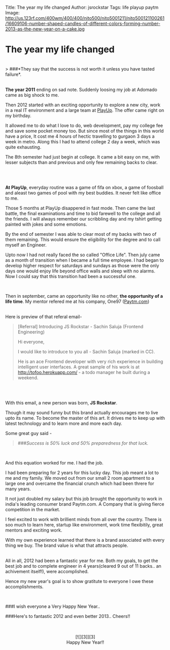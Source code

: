 Title: The year my life changed
Author: jsrockstar
Tags: life playup paytm
Image: http://us.123rf.com/400wm/400/400/nito500/nito5001211/nito500121100261/16609106-number-shaped-candles-of-different-colors-forming-number-2013-as-the-new-year-on-a-cake.jpg

The year my life changed
========================
<br>
> ###*They say that the success is not worth it unless you have tasted failure*.

<br>
<br>

**The year 2011** ending on sad note. Suddenly loosing my job at Adomado came as big shock to me.

Then 2012 started with an exciting opportunity to explore a new city, work in a real IT environment and a large team at [PlayUp][1]. The offer came right on my birthday.

It allowed me to do what I love to do, web development, pay my college fee and save some pocket money too. But since most of the things in this world have a price, It cost me 4 hours of hectic travelling to gurgaon 3 days a week in metro. Along this I had to attend college 2 day a week, which was quite exhausting.

The 8th semester had just begin at college. It came a bit easy on me, with lesser subjects than and previous and only few remaining backs to clear.

<br>
<br>

**At PlayUp**, everyday routine was a game of fifa on xbox, a game of foosball and aleast two games of pool with my best buddies. It never felt like office to me. 

Those 5 months at PlayUp disappered in fast mode. Then came the last battle, the final examinations and time to bid farewell to the college and all the friends. I will always remember our scribbling day and my tshirt getting painted with jokes and some emotions.

By the end of semester I was able to clear most of my backs with two of them remaining. This would ensure the eligibility for the degree and to call myself an Engineer.
<br>

Upto now I had not really faced the so called "Office Life". Then july came as a month of transition when I became a full time employee. I had began to develop higher respect for saturdays and sundays as those were the only days one would enjoy life beyond office walls and sleep with no alarms. Now I could say that this transition had been a successful one.

<br>

Then in september, came an opportunity like no other, **the opportunity of a life time**. My mentor refered me at his company, One97 ([Paytm.com][2])

<br>
Here is preview of that referal email- 

> [Referral] Introducing JS Rockstar - Sachin Saluja (Frontend Engineering)
>
>
> 
> Hi everyone,
> 
> I would like to introduce to you all - Sachin Saluja (marked in CC).
> 
> He is an ace Frontend developer with very rich experience in building intelligent user interfaces. A great sample of his work is at http://tofoo.herokuapp.com/ - a todo manager he built during a weekend.

<br>
<br>

With this email, a new person was born, **JS Rockstar**.

Though it may sound funny but this brand actually encourages me to live upto its name. To become the master of this art. It drives me to keep up with latest technology and to learn more and more each day.

Some great guy said -

> ###*Success is 50% luck and 50% preparedness for that luck.*

<br>

And this equation worked for me. I had the job. 

I had been preparing for 2 years for this lucky day. This job meant a lot to me and my family. We moved out from our small 2 room apartment to a large one and overcame the financial crunch which had been threre for many years.

It not just doubled my salary but this job brought the opportunity to work in india's leading consumer brand Paytm.com. A Company that is giving fierce competition in the market.

I feel excited to work with brillient minds from all over the country. There is soo much to learn here, startup like environment, work time flexibitily, great mentors and exciting work.

With my own experience learned that there is a brand associated with every thing we buy.
The brand value is what that attracts people.


<br>
All in all, 2012 had been a fantastic year for me. Both my goals, to get the best job and to complete engineer in 4 years(cleared 9 out of 11 backs.. an achivement itself!), were accomplished.

Hence my new year's goal is to show gratitute to everyone I owe these accomplishments.

<br>

###I wish everyone a Very Happy New Year.. 

###Here's to fantastic 2012 and even better 2013.. Cheers!!

<br>
<br>


<center>
	<div class="image-container light">
        [![][3]][3]
        <div class="overlay">Happy New Year!!</div>
    </div>
</center> 



[1]: http://playup.com/        "PlayUp"
[2]: http://paytm.com/         "Paytm.com"
[3]: http://us.123rf.com/400wm/400/400/nito500/nito5001211/nito500121100261/16609106-number-shaped-candles-of-different-colors-forming-number-2013-as-the-new-year-on-a-cake.jpg